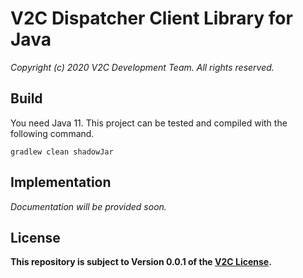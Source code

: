 # V2C Dispatcher Client Library for Java

*Copyright (c) 2020 V2C Development Team. All rights reserved.*

## Build

You need Java 11. This project can be tested and compiled with the following command.

`gradlew clean shadowJar`

## Implementation

*Documentation will be provided soon.*

## License

**This repository is subject to Version 0.0.1 of the [V2C License](https://tinyurl.com/v2c-license).**
